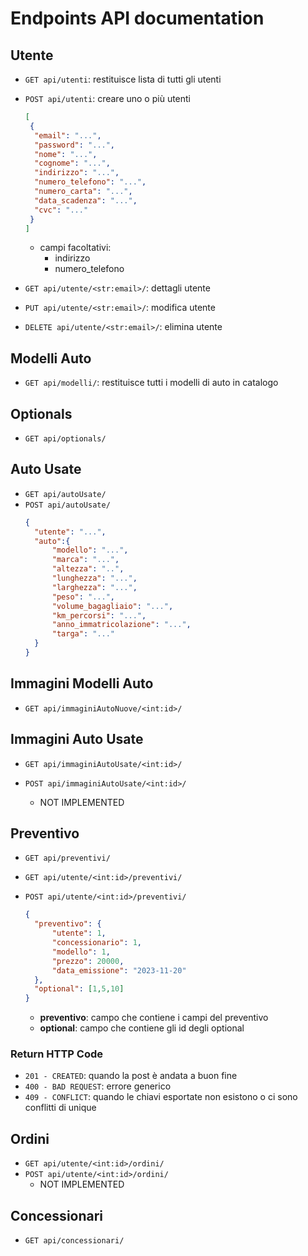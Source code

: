 # Endpoints API documentation

## Utente

- `GET api/utenti`: restituisce lista di tutti gli utenti
- `POST api/utenti`: creare uno o più utenti

    ```json
    [
     {
      "email": "...",
      "password": "...",
      "nome": "...",
      "cognome": "...",
      "indirizzo": "...",
      "numero_telefono": "...",
      "numero_carta": "...",
      "data_scadenza": "...",
      "cvc": "..."
     }
   ]
  ```
    - campi facoltativi:
        - indirizzo
        - numero_telefono
- `GET api/utente/<str:email>/`: dettagli utente
- `PUT api/utente/<str:email>/`: modifica utente
- `DELETE api/utente/<str:email>/`: elimina utente

## Modelli Auto

- `GET api/modelli/`: restituisce tutti i modelli di auto in catalogo

## Optionals

- `GET api/optionals/`

## Auto Usate

- `GET api/autoUsate/`
- `POST api/autoUsate/`
    ```json
    {
      "utente": "...",
      "auto":{
          "modello": "...",
          "marca": "...",
          "altezza": "..",
          "lunghezza": "...",
          "larghezza": "...",
          "peso": "...",
          "volume_bagagliaio": "...",
          "km_percorsi": "...",
          "anno_immatricolazione": "...",
          "targa": "..."
      }
    } 
    ```

## Immagini Modelli Auto

- `GET api/immaginiAutoNuove/<int:id>/`

## Immagini Auto Usate

- `GET api/immaginiAutoUsate/<int:id>/`
- `POST api/immaginiAutoUsate/<int:id>/`
    - NOT IMPLEMENTED

  [//]: # (TODO: not implemented)

## Preventivo

- `GET api/preventivi/`
- `GET api/utente/<int:id>/preventivi/`
- `POST api/utente/<int:id>/preventivi/`
    ```json
    {
      "preventivo": {
          "utente": 1,
          "concessionario": 1,
          "modello": 1,
          "prezzo": 20000,
          "data_emissione": "2023-11-20"
      },
      "optional": [1,5,10]
    }
    ```

    - **preventivo**: campo che contiene i campi del preventivo
    - **optional**: campo che contiene gli id degli optional

### Return HTTP Code

- `201 - CREATED`: quando la post è andata a buon fine
- `400 - BAD REQUEST`: errore generico
- `409 - CONFLICT`: quando le chiavi esportate non esistono o ci sono conflitti di unique

## Ordini

- `GET api/utente/<int:id>/ordini/`
- `POST api/utente/<int:id>/ordini/`
    - NOT IMPLEMENTED

## Concessionari

- `GET api/concessionari/`